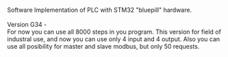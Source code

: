 Software Implementation of PLC with STM32 "bluepill" hardware.</br></br>
Version G34 -</br>
For now you can use all 8000 steps in you program. This version for field of industral use,
and now you can use only 4 input  and 4 output. Also you can use all posibility for master and slave modbus,
but only 50 requests. </br>



